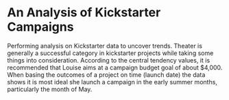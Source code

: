 # An Analysis of Kickstarter Campaigns
Performing analysis on Kickstarter data to uncover trends.
Theater is generally a successful category in kickstarter projects while taking some things into consideration. 
According to the central tendency values, it is recommended that Louise aims at a campaign budget goal of about $4,000.
When basing the outcomes of a project on time (launch date) the data shows it is most ideal she launch a campaign in the early summer months, particularly the month of May. 
